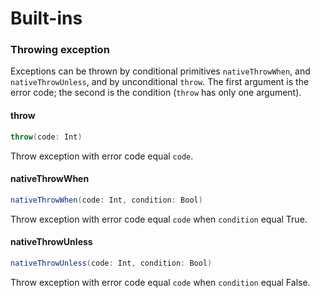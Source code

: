 # Built-ins

### Throwing exception

Exceptions can be thrown by conditional primitives `nativeThrowWhen`, and `nativeThrowUnless`, and by unconditional `throw`. The first argument is the error code; the second is the condition (`throw` has only one argument).
#### throw
```java
throw(code: Int)
```
Throw exception with error code equal `code`.

#### nativeThrowWhen
```java
nativeThrowWhen(code: Int, condition: Bool)
```
Throw exception with error code equal `code` when `condition` equal True.

#### nativeThrowUnless
```java
nativeThrowUnless(code: Int, condition: Bool)
```
Throw exception with error code equal `code` when `condition` equal False.
